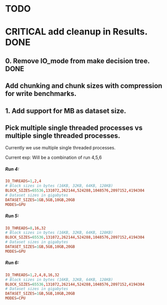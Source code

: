 # TODO


# CRITICAL add cleanup in Results. DONE

## 0. Remove IO_mode from make decision tree. DONE

## Add chunking and chunk sizes with compression for write benchmarks.

## 1. Add support for MB as dataset size.

## Pick multiple single threaded processes vs multiple single threaded processes.

Currently we use multiple single threaded processes.

Current exp:
Will be a combination of run 4,5,6


##### Run 4:
```conf
IO_THREADS=1,2,4
# Block sizes in bytes (16KB, 32KB, 64KB, 128KB)
BLOCK_SIZES=65536,131072,262144,524288,1048576,2097152,4194304
# Dataset sizes in gigabytes
DATASET_SIZES=1GB,5GB,10GB,20GB
MODES=GPU
```

##### Run 5:
```conf
IO_THREADS=8,16,32
# Block sizes in bytes (16KB, 32KB, 64KB, 128KB)
BLOCK_SIZES=65536,131072,262144,524288,1048576,2097152,4194304
# Dataset sizes in gigabytes
DATASET_SIZES=1GB,5GB,10GB,20GB
MODES=GPU
```

##### Run 6:
```conf
IO_THREADS=1,2,4,8,16,32
# Block sizes in bytes (16KB, 32KB, 64KB, 128KB)
BLOCK_SIZES=65536,131072,262144,524288,1048576,2097152,4194304
# Dataset sizes in gigabytes
DATASET_SIZES=1GB,5GB,10GB,20GB
MODES=CPU
```